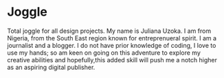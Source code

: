 # Joggle
Total joggle for all design projects.
My name is Juliana Uzoka. I am from Nigeria, from the South East region known for entreprenueral spirit. I am a journalist and a blogger. I do not have prior knowledge of coding, I love to use my hands; so am keen on going on this adventure to explore my creative abilities and hopefully,this added skill will push me a notch higher as an aspiring digital publisher.
